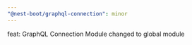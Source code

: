 ```yaml
---
"@nest-boot/graphql-connection": minor
---
```


feat: GraphQL Connection Module changed to global module
